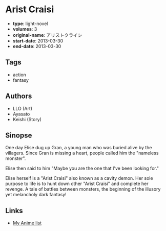 # Arist Craisi

-   **type**: light-novel
-   **volumes**: 3
-   **original-name**: アリストクライシ
-   **start-date**: 2013-03-30
-   **end-date**: 2013-03-30

## Tags

-   action
-   fantasy

## Authors

-   LLO (Art)
-   Ayasato
-   Keishi (Story)

## Sinopse

One day Elise dug up Gran, a young man who was buried alive by the villagers. Since Gran is missing a heart, people called him the "nameless monster".

Elise then said to him "Maybe you are the one that I've been looking for."

Elise herself is a "Arist Craisi" also known as a cavity demon. Her sole purpose to life is to hunt down other "Arist Craisi" and complete her revenge. A tale of battles between monsters, the beginning of the illusory yet melancholy dark fantasy!

## Links

-   [My Anime list](https://myanimelist.net/manga/57415/Arist_Craisi)
